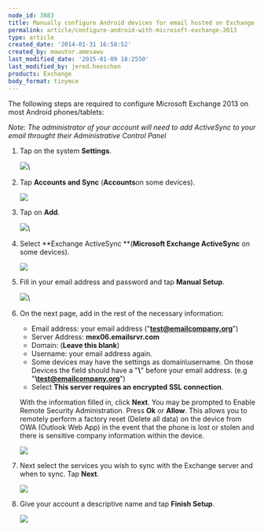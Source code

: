 ```yaml
---
node_id: 3883
title: Manually configure Android devices for email hosted on Exchange 2013
permalink: article/configure-android-with-microsoft-exchange-2013
type: article
created_date: '2014-01-31 16:58:52'
created_by: mawutor.amesawu
last_modified_date: '2015-01-09 18:2550'
last_modified_by: jered.heeschen
products: Exchange
body_format: tinymce
---
```


The following steps are required to configure Microsoft Exchange 2013 on
most Android phones/tablets:

*Note: The administrator of your account will need to add ActiveSync to
your email throught their Administrative Control Panel*

1.  Tap on the system **Settings**.

    ![](/knowledge_center/sites/default/files/field/image/1.%20Settings_2.png)\
      

2.  Tap **Accounts and Sync** (**Accounts**on some devices).

    ![](/knowledge_center/sites/default/files/field/image/2.%20Accounts%20and%20Sync_2.png)

     

3.  Tap on **Add**.

    ![](/knowledge_center/sites/default/files/field/image/3.%20Add_2.png)\
      

4.  Select **Exchange ActiveSync **(**Microsoft Exchange ActiveSync** on
    some devices).

    ![](/knowledge_center/sites/default/files/field/image/4.%20Exchange%20ActiveSync_2.png)

5.  Fill in your email address and password and tap **Manual Setup**.

    ![](/knowledge_center/sites/default/files/field/image/5.%20Manual%20Setup_2.png)\
      

6.  On the next page, add in the rest of the necessary information:

    -   Email address: your email address ("**test@emailcompany.org**")
    -   Server Address: **mex06.emailsrvr.com**
    -   Domain: (**Leave this blank**)
    -   Username: your email address again.
    -   Some devices may have the settings as domain\\username. On those
        Devices the field should have a "**\\**" before your email
        address. (e.g "**\\test@emailcompany.org**")
    -   Select **This server requires an encrypted SSL connection**.

    With the information filled in, click **Next**. You may be prompted
    to Enable Remote Security Administration. Press **Ok** or **Allow**.
    This allows you to remotely perform a factory reset (Delete all
    data) on the device from OWA (Outlook Web App) in the event that the
    phone is lost or stolen and there is sensitive company information
    within the device.

    ![](/knowledge_center/sites/default/files/field/image/4_40.png)

7.  Next select the services you wish to sync with the Exchange server
    and when to sync. Tap **Next**.

    ![](/knowledge_center/sites/default/files/field/image/7.%20Sync%20Options_2.png)

8.  Give your account a descriptive name and tap **Finish Setup**.

    ![](/knowledge_center/sites/default/files/field/image/8.%20Finalize_1.png)

 

